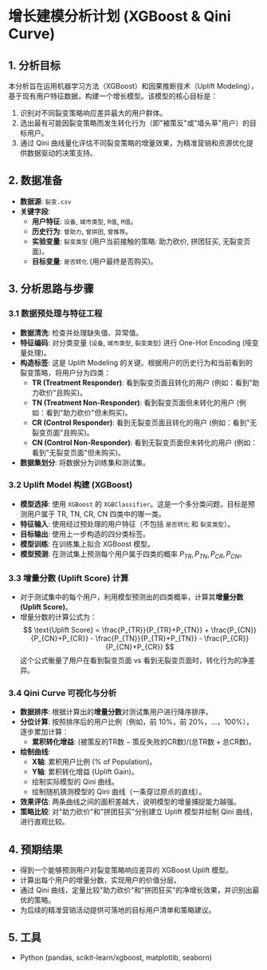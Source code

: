 # 增长建模分析计划 (XGBoost & Qini Curve)

## 1. 分析目标

本分析旨在运用机器学习方法（XGBoost）和因果推断技术（Uplift Modeling），基于现有用户特征数据，构建一个增长模型。该模型的核心目标是：
1. 识别对不同裂变策略响应差异最大的用户群体。
2. 选出最有可能因裂变策略而发生转化行为（即"被策反"或"墙头草"用户）的目标用户。
3. 通过 Qini 曲线量化评估不同裂变策略的增量效果，为精准营销和资源优化提供数据驱动的决策支持。

## 2. 数据准备

- **数据源**: `裂变.csv`
- **关键字段**:
  - **用户特征**: `设备`, `城市类型`, `R值`, `M值`。
  - **历史行为**: `曾助力`, `曾拼团`, `曾推荐`。
  - **实验变量**: `裂变类型` (用户当前接触的策略: 助力砍价, 拼团狂买, 无裂变页面)。
  - **目标变量**: `是否转化` (用户最终是否购买)。

## 3. 分析思路与步骤

### 3.1 数据预处理与特征工程
- **数据清洗**: 检查并处理缺失值、异常值。
- **特征编码**: 对分类变量 (`设备`, `城市类型`, `裂变类型`) 进行 One-Hot Encoding (哑变量处理)。
- **构造标签**: 这是 Uplift Modeling 的关键。根据用户的历史行为和当前看到的裂变策略，将用户分为四类：
  - **TR (Treatment Responder)**: 看到裂变页面且转化的用户 (例如：看到"助力砍价"且购买)。
  - **TN (Treatment Non-Responder)**: 看到裂变页面但未转化的用户 (例如：看到"助力砍价"但未购买)。
  - **CR (Control Responder)**: 看到无裂变页面且转化的用户 (例如：看到"无裂变页面"且购买)。
  - **CN (Control Non-Responder)**: 看到无裂变页面但未转化的用户 (例如：看到"无裂变页面"但未购买)。
- **数据集划分**: 将数据分为训练集和测试集。

### 3.2 Uplift Model 构建 (XGBoost)
- **模型选择**: 使用 `XGBoost` 的 `XGBClassifier`。这是一个多分类问题，目标是预测用户属于 TR, TN, CR, CN 四类中的哪一类。
- **特征输入**: 使用经过预处理的用户特征（不包括 `是否转化` 和 `裂变类型`）。
- **目标输出**: 使用上一步构造的四分类标签。
- **模型训练**: 在训练集上拟合 XGBoost 模型。
- **模型预测**: 在测试集上预测每个用户属于四类的概率 $P_{TR}, P_{TN}, P_{CR}, P_{CN}$。

### 3.3 增量分数 (Uplift Score) 计算
- 对于测试集中的每个用户，利用模型预测出的四类概率，计算其**增量分数 (Uplift Score)**。
- 增量分数的计算公式为：
  $$
  \text{Uplift Score} = \frac{P_{TR}}{P_{TR}+P_{TN}} + \frac{P_{CN}}{P_{CN}+P_{CR}} - \frac{P_{TN}}{P_{TR}+P_{TN}} - \frac{P_{CR}}{P_{CN}+P_{CR}}
  $$
  这个公式衡量了用户在看到裂变页面 vs 看到无裂变页面时，转化行为的净差异。

### 3.4 Qini Curve 可视化与分析
- **数据排序**: 根据计算出的**增量分数**对测试集用户进行降序排序。
- **分位计算**: 按照排序后的用户比例（例如，前 10%，前 20%，...，100%），逐步累加计算：
  - **累积转化增益**: $(\text{被策反的TR数} - \text{策反失败的CR数}) / (\text{总TR数} + \text{总CR数})$。
- **绘制曲线**:
  - **X轴**: 累积用户比例 (% of Population)。
  - **Y轴**: 累积转化增益 (Uplift Gain)。
  - 绘制实际模型的 Qini 曲线。
  - 绘制随机猜测模型的 Qini 曲线（一条穿过原点的直线）。
- **效果评估**: 两条曲线之间的面积差越大，说明模型的增量捕捉能力越强。
- **策略比较**: 对"助力砍价"和"拼团狂买"分别建立 Uplift 模型并绘制 Qini 曲线，进行直观比较。

## 4. 预期结果

- 得到一个能够预测用户对裂变策略响应差异的 XGBoost Uplift 模型。
- 计算出每个用户的增量分数，实现用户的价值分层。
- 通过 Qini 曲线，定量比较"助力砍价"和"拼团狂买"的净增长效果，并识别出最优的策略。
- 为后续的精准营销活动提供可落地的目标用户清单和策略建议。

## 5. 工具

- Python (pandas, scikit-learn/xgboost, matplotlib, seaborn)